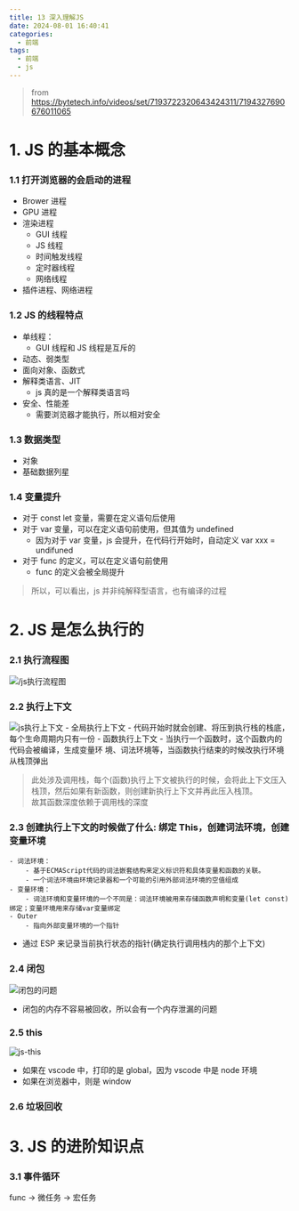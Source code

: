 ```yaml
---
title: 13 深入理解JS
date: 2024-08-01 16:40:41
categories:
  - 前端
tags:
  - 前端
  - js
---
```


> from https://bytetech.info/videos/set/7193722320643424311/7194327690676011065

# 1. JS 的基本概念

### 1.1 打开浏览器的会启动的进程

- Brower 进程
- GPU 进程
- 渲染进程
  - GUI 线程
  - JS 线程
  - 时间触发线程
  - 定时器线程
  - 网络线程
- 插件进程、网络进程

### 1.2 JS 的线程特点

- 单线程：
  - GUI 线程和 JS 线程是互斥的
- 动态、弱类型
- 面向对象、函数式
- 解释类语言、JIT
  - js 真的是一个解释类语言吗
- 安全、性能差
  - 需要浏览器才能执行，所以相对安全

### 1.3 数据类型

- 对象
- 基础数据列星

### 1.4 变量提升

- 对于 const let 变量，需要在定义语句后使用
- 对于 var 变量，可以在定义语句前使用，但其值为 undefined
  - 因为对于 var 变量，js 会提升，在代码行开始时，自动定义 var xxx = undifuned
- 对于 func 的定义，可以在定义语句前使用
  - func 的定义会被全局提升

> 所以，可以看出，js 并非纯解释型语言，也有编译的过程

# 2. JS 是怎么执行的

### 2.1 执行流程图

![/js执行流程图](/images/js执行流程图.png)

### 2.2 执行上下文

![js执行上下文](/images/js执行上下文.png) - 全局执行上下文 - 代码开始时就会创建、将压到执行栈的栈底，每个生命周期内只有一份 - 函数执行上下文 - 当执行一个函数时，这个函数内的代码会被编译，生成变量环 境、词法环境等，当函数执行结束的时候改执行环境从栈顶弹出

> 此处涉及调用栈，每个(函数)执行上下文被执行的时候，会将此上下文压入栈顶，然后如果有新函数，则创建新执行上下文并再此压入栈顶。
> <br>故其函数深度依赖于调用栈的深度

### 2.3 创建执行上下文的时候做了什么: 绑定 This，创建词法环境，创建变量环境

    - 词法环境：
        - 基于ECMAScript代码的词法嵌套结构来定义标识符和具体变量和函数的关联。
        - 一个词法环境由环境记录器和一个可能的引用外部词法环境的空值组成
    - 变量环境：
        - 词法环境和变量环境的一个不同是：词法环境被用来存储函数声明和变量(let const)绑定；变量环境用来存储var变量绑定
    - Outer
        - 指向外部变量环境的一个指针

- 通过 ESP 来记录当前执行状态的指针(确定执行调用栈内的那个上下文)

### 2.4 闭包

![闭包的问题](/images/闭包的问题.png)

- 闭包的内存不容易被回收，所以会有一个内存泄漏的问题

### 2.5 this

![js-this](/images/this.png)

- 如果在 vscode 中，打印的是 global，因为 vscode 中是 node 环境
- 如果在浏览器中，则是 window

### 2.6 垃圾回收

# 3. JS 的进阶知识点

### 3.1 事件循环

func -> 微任务 -> 宏任务
